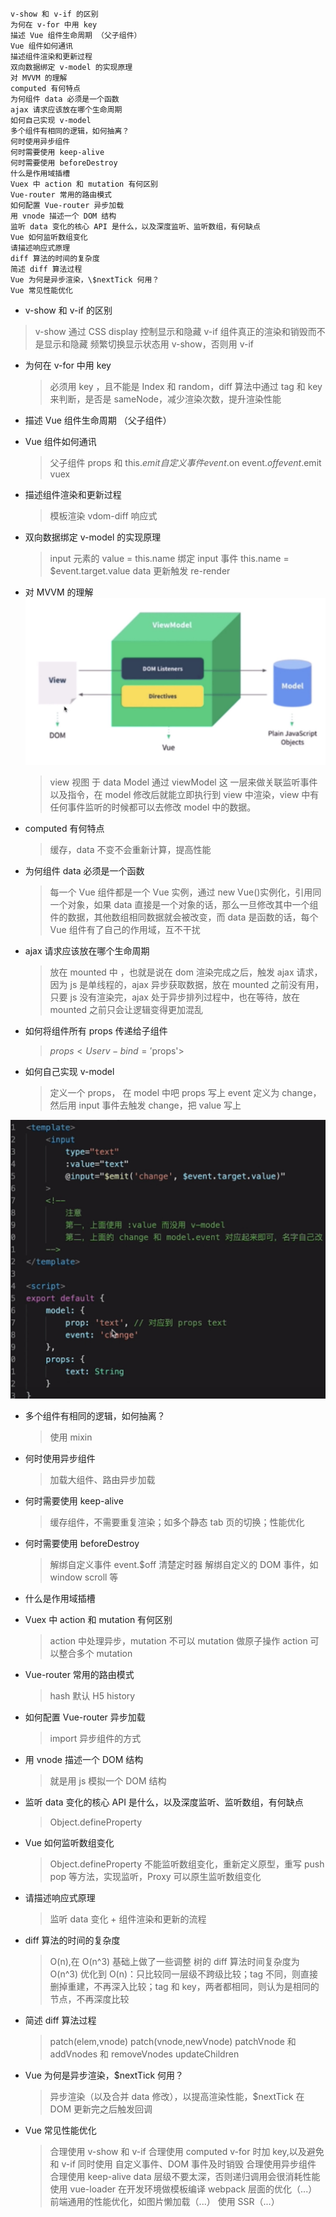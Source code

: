 ```
v-show 和 v-if 的区别
为何在 v-for 中用 key
描述 Vue 组件生命周期 （父子组件）
Vue 组件如何通讯
描述组件渲染和更新过程
双向数据绑定 v-model 的实现原理
对 MVVM 的理解
computed 有何特点
为何组件 data 必须是一个函数
ajax 请求应该放在哪个生命周期
如何自己实现 v-model
多个组件有相同的逻辑，如何抽离？
何时使用异步组件
何时需要使用 keep-alive
何时需要使用 beforeDestroy
什么是作用域插槽
Vuex 中 action 和 mutation 有何区别
Vue-router 常用的路由模式
如何配置 Vue-router 异步加载
用 vnode 描述一个 DOM 结构
监听 data 变化的核心 API 是什么，以及深度监听、监听数组，有何缺点
Vue 如何监听数组变化
请描述响应式原理
diff 算法的时间的复杂度
简述 diff 算法过程
Vue 为何是异步渲染，\$nextTick 何用？
Vue 常见性能优化
```

- v-show 和 v-if 的区别

> v-show 通过 CSS display 控制显示和隐藏
> v-if 组件真正的渲染和销毁而不是显示和隐藏
> 频繁切换显示状态用 v-show，否则用 v-if

- 为何在 v-for 中用 key

  > 必须用 key ，且不能是 Index 和 random，diff 算法中通过 tag 和 key 来判断，是否是 sameNode，减少渲染次数，提升渲染性能

- 描述 Vue 组件生命周期 （父子组件）

- Vue 组件如何通讯

  > 父子组件 props 和 this.$emit 
  > 自定义事件 event.$on event.$off event.$emit
  > vuex

- 描述组件渲染和更新过程

  > 模板渲染 vdom-diff 响应式

- 双向数据绑定 v-model 的实现原理

  > input 元素的 value = this.name
  > 绑定 input 事件 this.name = \$event.target.value
  > data 更新触发 re-render

- 对 MVVM 的理解
  ![MVVM模型](./resource/005/MVVM模型.jpg)

  > view 视图 于 data Model 通过 viewModel 这 一层来做关联监听事件以及指令，在 model 修改后就能立即执行到 view 中渲染，view 中有任何事件监听的时候都可以去修改 model 中的数据。

- computed 有何特点

  > 缓存，data 不变不会重新计算，提高性能

- 为何组件 data 必须是一个函数

  > 每一个 Vue 组件都是一个 Vue 实例，通过 new Vue()实例化，引用同一个对象，如果 data 直接是一个对象的话，那么一旦修改其中一个组件的数据，其他数组相同数据就会被改变，而 data 是函数的话，每个 Vue 组件有了自己的作用域，互不干扰

- ajax 请求应该放在哪个生命周期

  > 放在 mounted 中 ，也就是说在 dom 渲染完成之后，触发 ajax 请求，因为 js 是单线程的，ajax 异步获取数据，放在 mounted 之前没有用，只要 js 没有渲染完，ajax 处于异步排列过程中，也在等待，放在 mounted 之前只会让逻辑变得更加混乱

- 如何将组件所有 props 传递给子组件

  > $props  <User v-bind='$props'>

- 如何自己实现 v-model
  > 定义一个 props， 在 model 中吧 props 写上 event 定义为 change，然后用 input 事件去触发 change，把 value 写上

![自己实现v-model](./resource/006/自己实现v-model.jpg)

- 多个组件有相同的逻辑，如何抽离？

  > 使用 mixin

- 何时使用异步组件

  > 加载大组件、路由异步加载

- 何时需要使用 keep-alive

  > 缓存组件，不需要重复渲染；如多个静态 tab 页的切换；性能优化

- 何时需要使用 beforeDestroy

  > 解绑自定义事件 event.\$off
  > 清楚定时器
  > 解绑自定义的 DOM 事件，如 window scroll 等

- 什么是作用域插槽

- Vuex 中 action 和 mutation 有何区别

  > action 中处理异步，mutation 不可以
  > mutation 做原子操作
  > action 可以整合多个 mutation

- Vue-router 常用的路由模式

  > hash 默认
  > H5 history

- 如何配置 Vue-router 异步加载

  > import 异步组件的方式

- 用 vnode 描述一个 DOM 结构

  > 就是用 js 模拟一个 DOM 结构

- 监听 data 变化的核心 API 是什么，以及深度监听、监听数组，有何缺点

  > Object.defineProperty

- Vue 如何监听数组变化

  > Object.defineProperty 不能监听数组变化，重新定义原型，重写 push pop 等方法，实现监听，Proxy 可以原生监听数组变化

- 请描述响应式原理

  > 监听 data 变化 + 组件渲染和更新的流程

- diff 算法的时间的复杂度

  > O(n),在 O(n^3) 基础上做了一些调整
  > 树的 diff 算法时间复杂度为 O(n^3)
  > 优化到 O(n)：只比较同一层级不跨级比较；tag 不同，则直接删掉重建，不再深入比较；tag 和 key，两者都相同，则认为是相同的节点，不再深度比较

- 简述 diff 算法过程

  > patch(elem,vnode) patch(vnode,newVnode)
  > patchVnode 和 addVnodes 和 removeVnodes
  > updateChildren

- Vue 为何是异步渲染，\$nextTick 何用？

  > 异步渲染（以及合并 data 修改），以提高渲染性能，\$nextTick 在 DOM 更新完之后触发回调

- Vue 常见性能优化
  > 合理使用 v-show 和 v-if
  > 合理使用 computed
  > v-for 时加 key,以及避免和 v-if 同时使用
  > 自定义事件、DOM 事件及时销毁
  > 合理使用异步组件
  > 合理使用 keep-alive
  > data 层级不要太深，否则递归调用会很消耗性能
  > 使用 vue-loader 在开发环境做模板编译
  > webpack 层面的优化（...）
  > 前端通用的性能优化，如图片懒加载（...）
  > 使用 SSR（...）
